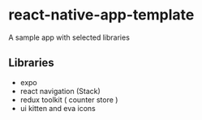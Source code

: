 # react-native-app-template
A sample app with selected libraries

## Libraries
- expo
- react navigation (Stack)
- redux toolkit ( counter store )
- ui kitten and eva icons
